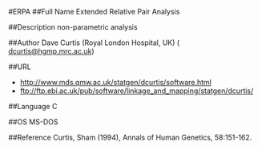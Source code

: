 #ERPA
##Full Name
Extended Relative Pair Analysis

##Description
non-parametric analysis

##Author
Dave Curtis (Royal London Hospital, UK) ( dcurtis@hgmp.mrc.ac.uk)

##URL
* http://www.mds.qmw.ac.uk/statgen/dcurtis/software.html
* ftp://ftp.ebi.ac.uk/pub/software/linkage_and_mapping/statgen/dcurtis/

##Language
C

##OS
MS-DOS

##Reference
Curtis, Sham (1994), Annals of Human Genetics, 58:151-162.


